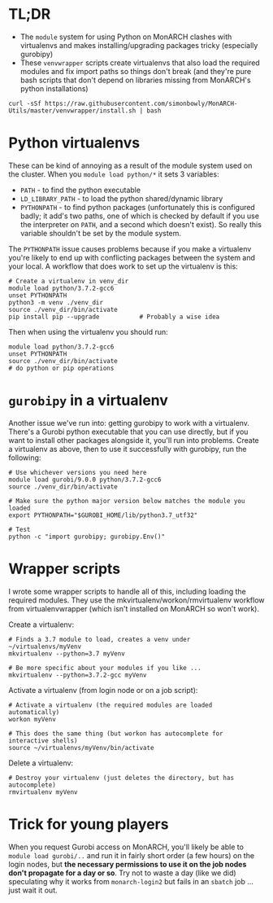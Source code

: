
# TL;DR

* The `module` system for using Python on MonARCH clashes with virtualenvs and makes installing/upgrading packages tricky (especially gurobipy)
* These `venvwrapper` scripts create virtualenvs that also load the required modules and fix import paths so things don't break (and they're pure bash scripts that don't depend on libraries missing from MonARCH's python installations)

```
curl -sSf https://raw.githubusercontent.com/simonbowly/MonARCH-Utils/master/venvwrapper/install.sh | bash
```

# Python virtualenvs

These can be kind of annoying as a result of the module system used on the cluster.
When you `module load python/*` it sets 3 variables:
* `PATH` - to find the python executable
* `LD_LIBRARY_PATH` - to load the python shared/dynamic library
* `PYTHONPATH` - to find python packages (unfortunately this is configured badly; it add's two paths, one of which is checked by default if you use the interpreter on `PATH`, and a second which doesn't exist). So really this variable shouldn't be set by the module system.

The `PYTHONPATH` issue causes problems because if you make a virtualenv you're likely to end up with conflicting packages between the system and your local.
A workflow that does work to set up the virtualenv is this:

    # Create a virtualenv in venv_dir
    module load python/3.7.2-gcc6
    unset PYTHONPATH
    python3 -m venv ./venv_dir
    source ./venv_dir/bin/activate
    pip install pip --upgrade           # Probably a wise idea

Then when using the virtualenv you should run:

    module load python/3.7.2-gcc6
    unset PYTHONPATH
    source ./venv_dir/bin/activate
    # do python or pip operations

# `gurobipy` in a virtualenv

Another issue we've run into: getting gurobipy to work with a virtualenv.
There's a Gurobi python executable that you can use directly, but if you want to install other packages alongside it, you'll run into problems.
Create a virtualenv as above, then to use it successfully with gurobipy, run the following:

    # Use whichever versions you need here
    module load gurobi/9.0.0 python/3.7.2-gcc6
    source ./venv_dir/bin/activate

    # Make sure the python major version below matches the module you loaded
    export PYTHONPATH="$GUROBI_HOME/lib/python3.7_utf32"

    # Test
    python -c "import gurobipy; gurobipy.Env()"

# Wrapper scripts

I wrote some wrapper scripts to handle all of this, including loading the required modules.
They use the mkvirtualenv/workon/rmvirtualenv workflow from virtualenvwrapper (which isn't installed on MonARCH so won't work).

Create a virtualenv:

    # Finds a 3.7 module to load, creates a venv under ~/virtualenvs/myVenv
    mkvirtualenv --python=3.7 myVenv

    # Be more specific about your modules if you like ...
    mkvirtualenv --python=3.7.2-gcc myVenv

Activate a virtualenv (from login node or on a job script):

    # Activate a virtualenv (the required modules are loaded automatically)
    workon myVenv

    # This does the same thing (but workon has autocomplete for interactive shells)
    source ~/virtualenvs/myVenv/bin/activate

Delete a virtualenv:

    # Destroy your virtualenv (just deletes the directory, but has autocomplete)
    rmvirtualenv myVenv

# Trick for young players

When you request Gurobi access on MonARCH, you'll likely be able to `module load gurobi/..` and run it in fairly short order (a few hours) on the login nodes, but **the necessary permissions to use it on the job nodes don't propagate for a day or so**.
Try not to waste a day (like we did) speculating why it works from `monarch-login2` but fails in an `sbatch` job ... just wait it out.
